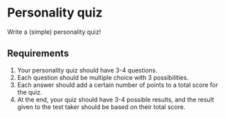 # Personality quiz

Write a (simple) personality quiz! 

## Requirements

1. Your personality quiz should have 3-4 questions. 
2. Each question should be multiple choice with 3 possibilities. 
3. Each answer should add a certain number of points to a total score for the quiz. 
4. At the end, your quiz should have 3-4 possible results, and the result given to the test taker should be based on their total score.